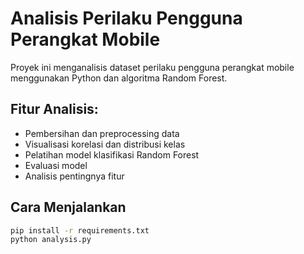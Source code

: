 # Analisis Perilaku Pengguna Perangkat Mobile

Proyek ini menganalisis dataset perilaku pengguna perangkat mobile menggunakan Python dan algoritma Random Forest.

## Fitur Analisis:
- Pembersihan dan preprocessing data
- Visualisasi korelasi dan distribusi kelas
- Pelatihan model klasifikasi Random Forest
- Evaluasi model
- Analisis pentingnya fitur

## Cara Menjalankan
```bash
pip install -r requirements.txt
python analysis.py
